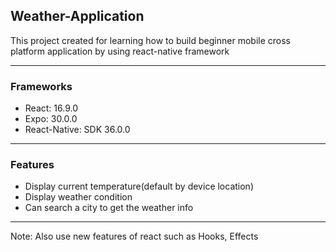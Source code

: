 <h2>Weather-Application</h2>
<p>This project created for learning how to build beginner mobile cross platform application by using react-native framework</p>
<hr/>
<h3>Frameworks</h3>
<ul>
<li>React: 16.9.0</li>
<li>Expo: 30.0.0</li>
<li>React-Native: SDK 36.0.0</li>
</ul>
<hr/>
<h3>Features</h3>
<ul>
<li>Display current temperature(default by device location)</li>
<li>Display weather condition</li>
<li>Can search a city to get the weather info</li>
</ul>
<hr/>
<p>Note: Also use new features of react such as Hooks, Effects</p>